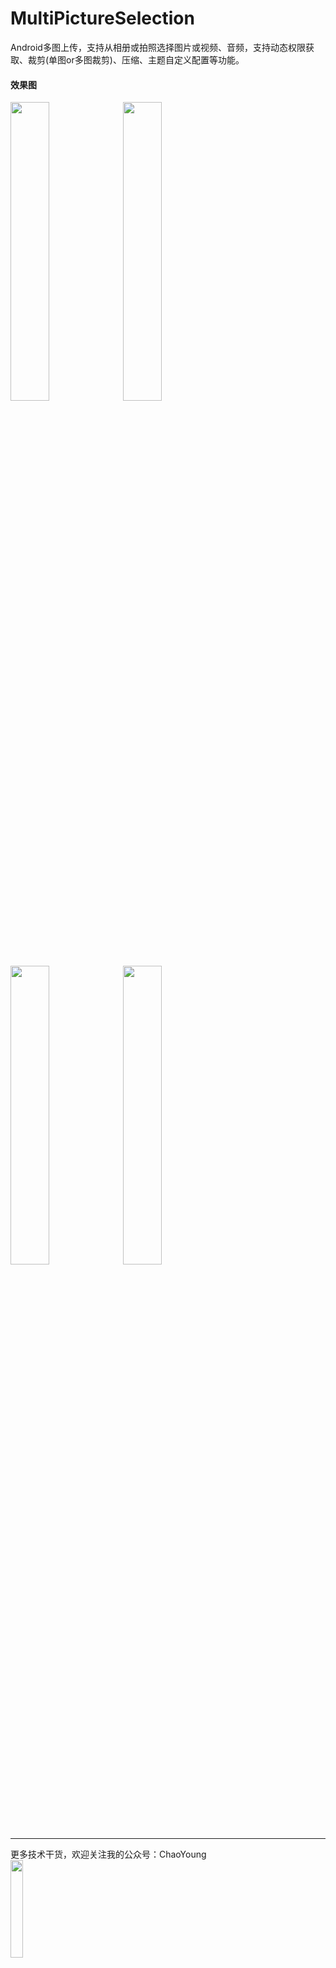 # MultiPictureSelection
Android多图上传，支持从相册或拍照选择图片或视频、音频，支持动态权限获取、裁剪(单图or多图裁剪)、压缩、主题自定义配置等功能。

#### 效果图
<div>
  <img src="https://github.com/yangxch/MultiPictureSelection/raw/master/screenshot/type.jpg" width="35%" height="35%">
  <img src="https://github.com/yangxch/MultiPictureSelection/raw/master/screenshot/album.jpg" width="35%" height="35%">
  <br><br>
  <img src="https://github.com/yangxch/MultiPictureSelection/raw/master/screenshot/detail.jpg" width="35%" height="35%">
  <img src="https://github.com/yangxch/MultiPictureSelection/raw/master/screenshot/home.jpg" width="35%" height="35%">
</div>

<br>

***
更多技术干货，欢迎关注我的公众号：ChaoYoung
<br><img src="https://github.com/yangxch/MultiPictureSelection/raw/master/screenshot/qrcode_chaoyoung.jpg" width="20%" height="20%">

